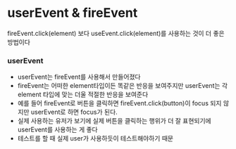 # userEvent & fireEvent

fireEvent.click(element) 보다 useEvent.click(element)를 사용하는 것이 더 좋은 방법이다

### userEvent

- userEvent는 fireEvent를 사용해서 만들어졌다
- fireEvent는 어떠한 element타입이든 똑같은 반응을 보여주지만 userEvent는 각 element 타입에 맞는 더울 적절한 반응을 보여준다
- 예를 들어 fireEvent로 버튼을 클릭하면 fireEvent.click(button)이 focus 되지 않지만 userEvent로 하면 focus가 된다.
- 실제 사용하는 유저가 보기에 실제 버튼을 클릭하는 행위가 더 잘 표현되기에 userEvent를 사용하는 게 좋다
- 테스트를 할 때 실제 user가 사용하듯이 테스트해야하기 때문